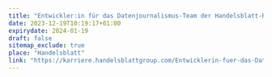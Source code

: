 ```yaml
---
title: "Entwickler:in für das Datenjournalismus-Team der Handelsblatt-Redaktion (gn)"
date: 2023-12-19T10:19:17+01:00
expirydate: 2024-01-19
draft: false
sitemap_exclude: true
place: "Handelsblatt"
link: "https://karriere.handelsblattgroup.com/Entwicklerin-fuer-das-Datenjournalismus-Team-der-Handelsbl-de-j2618.html"
---
```

